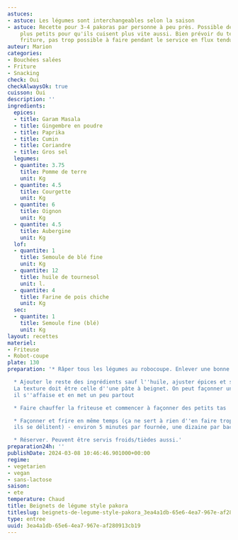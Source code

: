 ```yaml
---
astuces:
- astuce: Les légumes sont interchangeables selon la saison
- astuce: Recette pour 3-4 pakoras par personne à peu près. Possible de les faire
    plus petits pour qu'ils cuisent plus vite aussi. Bien prévoir du temps pour la
    friture, pas trop possible à faire pendant le service en flux tendu.
auteur: Marion
categories:
- Bouchées salées
- Friture
- Snacking
check: Oui
checkAlwaysOk: true
cuisson: Oui
description: ''
ingredients:
  epices:
  - title: Garam Masala
  - title: Gingembre en poudre
  - title: Paprika
  - title: Cumin
  - title: Coriandre
  - title: Gros sel
  legumes:
  - quantite: 3.75
    title: Pomme de terre
    unit: Kg
  - quantite: 4.5
    title: Courgette
    unit: Kg
  - quantite: 6
    title: Oignon
    unit: Kg
  - quantite: 4.5
    title: Aubergine
    unit: Kg
  lof:
  - quantite: 1
    title: Semoule de blé fine
    unit: Kg
  - quantite: 12
    title: huile de tournesol
    unit: l.
  - quantite: 4
    title: Farine de pois chiche
    unit: Kg
  sec:
  - quantite: 1
    title: Semoule fine (blé)
    unit: Kg
layout: recettes
materiel:
- Friteuse
- Robot-coupe
plate: 130
preparation: '* Râper tous les légumes au robocoupe. Enlever une bonne partie du jus.

  * Ajouter le reste des ingrédients sauf l''huile, ajuster épices et sel au gout.
  La texture doit être celle d''une pâte à beignet. On peut façonner un pakora mais
  il s''affaise et en met un peu partout

  * Faire chauffer la friteuse et commencer à façonner des petits tas

  * Façonner et frire en même temps (ça ne sert à rien d''en faire trop à l''avance,
  ils se délitent) - environ 5 minutes par fournée, une dizaine par bac de friture

  * Réserver. Peuvent être servis froids/tièdes aussi.'
preparation24h: ''
publishDate: 2024-03-08 10:46:46.901000+00:00
regime:
- vegetarien
- vegan
- sans-lactose
saison:
- ete
temperature: Chaud
title: Beignets de légume style pakora
titleslug: beignets-de-legume-style-pakora_3ea4a1db-65e6-4ea7-967e-af280913cb19
type: entree
uuid: 3ea4a1db-65e6-4ea7-967e-af280913cb19
---
```

